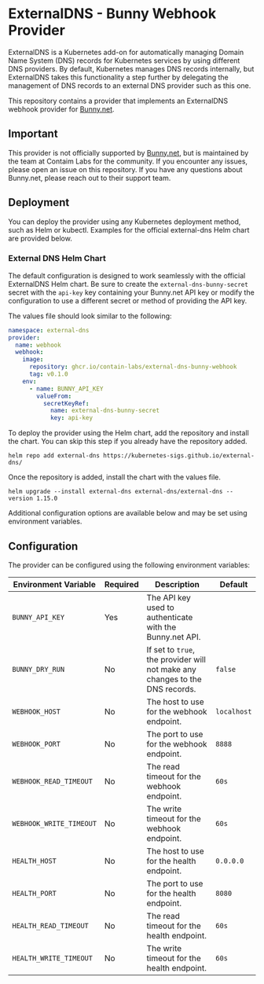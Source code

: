 # ExternalDNS - Bunny Webhook Provider

ExternalDNS is a Kubernetes add-on for automatically managing Domain Name System (DNS) records for
Kubernetes services by using different DNS providers. By default, Kubernetes manages DNS records
internally, but ExternalDNS takes this functionality a step further by delegating the management of
DNS records to an external DNS provider such as this one.

This repository contains a provider that implements an ExternalDNS webhook provider for [Bunny.net](https://bunny.net).

## Important

This provider is not officially supported by [Bunny.net](https://bunny.net), but is maintained by the team at Contaim Labs
for the community. If you encounter any issues, please open an issue on this repository. If you have any questions
about Bunny.net, please reach out to their support team.

## Deployment

You can deploy the provider using any Kubernetes deployment method, such as Helm or kubectl. Examples for the official
external-dns Helm chart are provided below.

### External DNS Helm Chart

The default configuration is designed to work seamlessly with the official ExternalDNS Helm chart. Be sure to create the
`external-dns-bunny-secret` secret with the `api-key` key containing your Bunny.net API key or modify the configuration
to use a different secret or method of providing the API key.

The values file should look similar to the following:

```yaml
namespace: external-dns
provider:
  name: webhook
  webhook:
    image:
      repository: ghcr.io/contain-labs/external-dns-bunny-webhook
      tag: v0.1.0
    env:
      - name: BUNNY_API_KEY
        valueFrom:
          secretKeyRef:
            name: external-dns-bunny-secret
            key: api-key
```

To deploy the provider using the Helm chart, add the repository and install the chart. You can skip this step if you
already have the repository added.

```shell
helm repo add external-dns https://kubernetes-sigs.github.io/external-dns/
```

Once the repository is added, install the chart with the values file.

```shell
helm upgrade --install external-dns external-dns/external-dns --version 1.15.0
```

Additional configuration options are available below and may be set using environment variables.

## Configuration

The provider can be configured using the following environment variables:

| Environment Variable | Required | Description | Default |
|----------------------|----------|-------------|---------|
| `BUNNY_API_KEY` | Yes | The API key used to authenticate with the Bunny.net API. | |
| `BUNNY_DRY_RUN` | No | If set to `true`, the provider will not make any changes to the DNS records. | `false` |
| `WEBHOOK_HOST` | No | The host to use for the webhook endpoint. | `localhost` |
| `WEBHOOK_PORT` | No | The port to use for the webhook endpoint. | `8888` |
| `WEBHOOK_READ_TIMEOUT` | No | The read timeout for the webhook endpoint. | `60s` |
| `WEBHOOK_WRITE_TIMEOUT` | No | The write timeout for the webhook endpoint. | `60s` |
| `HEALTH_HOST` | No | The host to use for the health endpoint. | `0.0.0.0` |
| `HEALTH_PORT` | No | The port to use for the health endpoint. | `8080` |
| `HEALTH_READ_TIMEOUT` | No | The read timeout for the health endpoint. | `60s` |
| `HEALTH_WRITE_TIMEOUT` | No | The write timeout for the health endpoint. | `60s` |
